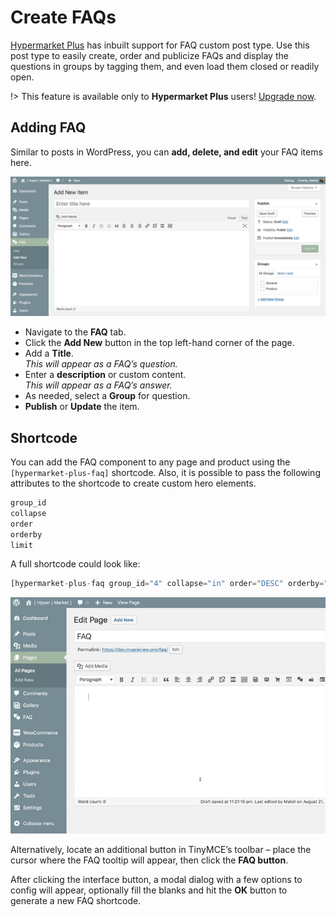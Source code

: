 # Create FAQs

[Hypermarket Plus](https://www.mypreview.one) has inbuilt support for FAQ custom post type. Use this post type to easily create, order and publicize FAQs and display the questions in groups by tagging them, and even load them closed or readily open.

!> This feature is available only to **Hypermarket Plus** users! [Upgrade now](https://www.mypreview.one).

## Adding FAQ

Similar to posts in WordPress, you can **add, delete, and edit** your FAQ items here.

![Adding FAQs](img/add-faq.png)

* Navigate to the **FAQ** tab.
* Click the **Add New** button in the top left-hand corner of the page.
* Add a **Title**.<br/>
*This will appear as a FAQ’s question.*
* Enter a **description** or custom content.<br/>
*This will appear as a FAQ’s answer.*
* As needed, select a **Group** for question.
* **Publish** or **Update** the item.

## Shortcode

You can add the FAQ component to any page and product using the ```[hypermarket-plus-faq]``` shortcode. Also, it is possible to pass the following attributes to the shortcode to create custom hero elements.

```php
group_id
collapse
order
orderby
limit
```

A full shortcode could look like:

```php
[hypermarket-plus-faq group_id="4" collapse="in" order="DESC" orderby="none" limit=""]
```

![Generate a FAQ shortcode](img/generate-faq-shortcode.gif)

Alternatively, locate an additional button in TinyMCE’s toolbar – place the cursor where the FAQ tooltip will appear, then click the **FAQ button**.

After clicking the interface button, a modal dialog with a few options to config will appear, optionally fill the blanks and hit the **OK** button to generate a new FAQ shortcode.
